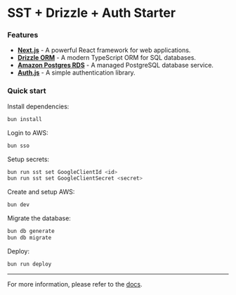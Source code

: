# SST + Drizzle + Auth Starter

### Features

- [**Next.js**](https://nextjs.org/) - A powerful React framework for web applications.
- [**Drizzle ORM**](https://orm.drizzle.team/) - A modern TypeScript ORM for SQL databases.
- [**Amazon Postgres RDS**](https://docs.aws.amazon.com/AmazonRDS/latest/AuroraUserGuide/aurora-serverless-v2.html) - A managed PostgreSQL database service.
- [**Auth.js**](https://authjs.dev/) - A simple authentication library.

### Quick start

Install dependencies:

```bash
bun install
```

Login to AWS:

```bash
bun sso
```

Setup secrets:

```bash
bun run sst set GoogleClientId <id>
bun run sst set GoogleClientSecret <secret>
```

Create and setup AWS:

```bash
bun dev
```

Migrate the database:

```bash
bun db generate
bun db migrate
```

Deploy:

```bash
bun run deploy
```

---

For more information, please refer to the [docs](https://ion.sst.dev/docs/).
